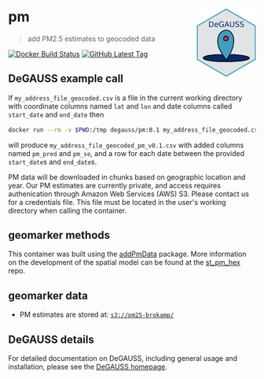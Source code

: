 # pm <a href='https://degauss-org.github.io/DeGAUSS/'><img src='https://github.com/degauss-org/degauss_template/blob/master/DeGAUSS_hex.png' align='right' height='138.5' /></a>

> add PM2.5 estimates to geocoded data

[![Docker Build Status](https://img.shields.io/docker/automated/degauss/pm)](https://hub.docker.com/repository/docker/degauss/pm/tags)
[![GitHub Latest Tag](https://img.shields.io/github/v/tag/degauss-org/pm)](https://github.com/degauss-org/pm/releases)

## DeGAUSS example call

If `my_address_file_geocoded.csv` is a file in the current working directory with coordinate columns named `lat` and `lon` and date columns called `start_date` and `end_date` then

```sh
docker run --rm -v $PWD:/tmp degauss/pm:0.1 my_address_file_geocoded.csv
```

will produce `my_address_file_geocoded_pm_v0.1.csv` with added columns named `pm_pred` and `pm_se`, and a row for each date between the provided `start_date`s and `end_date`s. 

PM data will be downloaded in chunks based on geographic location and year. Our PM estimates are currently private, and access requires authenication through Amazon Web Services (AWS) S3. Please contact us for a credentials file.  This file must be located in the user's working directory when calling the container.

## geomarker methods

This container was built using the [addPmData](https://github.com/geomarker-io/addPmData) package. More information on the development of the spatial model can be found at the [st_pm_hex](https://github.com/geomarker-io/st_pm_hex) repo.

## geomarker data

- PM estimates are stored at: [`s3://pm25-brokamp/`](https://pm25-brokamp.s3.us-east-2.amazonaws.com/)

## DeGAUSS details

For detailed documentation on DeGAUSS, including general usage and installation, please see the [DeGAUSS homepage](https://degauss.org).
